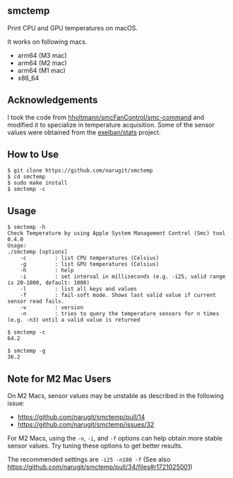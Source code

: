 ## smctemp
Print CPU and GPU temperatures on macOS.

It works on following macs.
- arm64 (M3 mac)
- arm64 (M2 mac)
- arm64 (M1 mac)
- x86_64

## Acknowledgements
I took the code from [hholtmann/smcFanControl/smc-command](https://github.com/hholtmann/smcFanControl/tree/ad374ffb1dd088a7676719e53dbd2886f8fafdff/smc-command) and modified it to specialize in temperature acquisition.
Some of the sensor values were obtained from the [exelban/stats](https://github.com/exelban/stats) project.

## How to Use
```console
$ git clone https://github.com/narugit/smctemp
$ cd smctemp
$ sudo make install
$ smctemp -c
```

## Usage 
```console
$ smctemp -h
Check Temperature by using Apple System Management Control (Smc) tool 0.4.0
Usage:
./smctemp [options]
    -c         : list CPU temperatures (Celsius)
    -g         : list GPU temperatures (Celsius)
    -h         : help
    -i         : set interval in milliseconds (e.g. -i25, valid range is 20-1000, default: 1000)
    -l         : list all keys and values
    -f         : fail-soft mode. Shows last valid value if current sensor read fails.
    -v         : version
    -n         : tries to query the temperature sensors for n times (e.g. -n3) until a valid value is returned

$ smctemp -c
64.2

$ smctemp -g
36.2
```

## Note for M2 Mac Users
On M2 Macs, sensor values may be unstable as described in the following issue:
- https://github.com/narugit/smctemp/pull/14
- https://github.com/narugit/smctemp/issues/32

For M2 Macs, using the `-n`, `-i`, and `-f` options can help obtain more stable sensor values.
Try tuning these options to get better results.

The recommended settings are `-i25 -n180 -f` (See also https://github.com/narugit/smctemp/pull/34/files#r1721025001)
